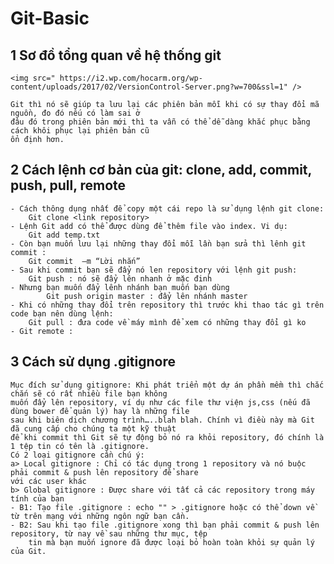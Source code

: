 # Git-Basic

## 1 Sơ đồ tổng quan về hệ thống git

	<img src=" https://i2.wp.com/hocarm.org/wp-content/uploads/2017/02/VersionControl-Server.png?w=700&ssl=1" />
	
	Git thì nó sẽ giúp ta lưu lại các phiên bản mỗi khi có sự thay đổi mã nguồn, đo đó nếu có làm sai ở 
	đâu đó trong phiên bản mới thì ta vẫn có thể dễ dàng khắc phục bằng cách khôi phục lại phiên bản cũ 
	ổn định hơn.


## 2 Cách lệnh cơ bản của git: clone, add, commit, push, pull, remote

	- Cách thông dụng nhất để copy một cái repo là sử dụng lệnh git clone:
		Git clone <link repository>
	- Lệnh Git add có thể được dùng để thêm file vào index. Vi dụ:
		Git add temp.txt
	- Còn bạn muốn lưu lại những thay đổi mỗi lần bạn sửa thì lênh git commit :
		Git commit  –m “Lời nhắn”
	- Sau khi commit bạn sẽ đẩy nó len repository với lệnh git push:
		Git push : nó sẽ đẩy lên nhanh ở mặc đinh
	- Nhưng bạn muốn đẩy lênh nhánh bạn muốn bạn dùng 
			Git push origin master : đẩy lên nhánh master
	- Khi có những thay đổi trên repository thì trước khi thao tác gì trên code bạn nên dùng lệnh:
		Git pull : đưa code về máy mình để xem có những thay đổi gì ko
	- Git remote :
	
## 3 Cách sử dụng .gitignore

	Mục đích sử dụng gitignore: Khi phát triển một dự án phần mềm thì chắc chắn sẽ có rất nhiều file bạn không 
	muốn đẩy lên repository, ví dụ như các file thư viện js,css (nếu đã dùng bower để quản lý) hay là những file 
	sau khi biên dịch chương trình…..blah blah. Chính vì điều này mà Git đã cung cấp cho chúng ta một kỹ thuật 
	để khi commit thì Git sẽ tự động bỏ nó ra khỏi repository, đó chính là 1 tệp tin có tên là .gitignore.
	Có 2 loại gitignore cần chú ý:
	a> Local gitignore : Chỉ có tác dụng trong 1 repository và nó buộc phải commit & push lên repository để share 
	với các user khác
	b> Global gitignore : Được share với tất cả các repository trong máy tính của bạn
	- B1: Tạo file .gitignore : echo "" > .gitignore hoặc có thể down về từ trên mạng với những ngôn ngữ bạn cần.
	- B2: Sau khi tạo file .gitignore xong thì bạn phải commit & push lên repository, từ nay về sau những thư mục, tệp 
		tin mà bạn muốn ignore đã được loại bỏ hoàn toàn khỏi sự quản lý của Git.
